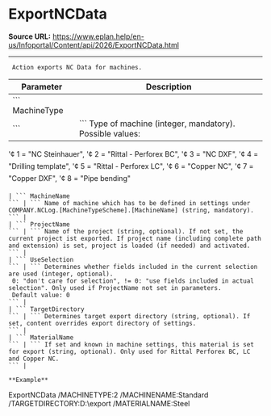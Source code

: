 # ExportNCData

**Source URL:** https://www.eplan.help/en-us/Infoportal/Content/api/2026/ExportNCData.html

---

```
 Action exports NC Data for machines.

```

| Parameter | Description |
| --- | --- |
| ``` MachineType
 ``` | ``` Type of machine (integer, mandatory). Possible values:
  '¢ 1 = "NC Steinhauer",
  '¢ 2 = "Rittal - Perforex BC",
  '¢ 3 = "NC DXF",
  '¢ 4 = "Drilling template",
  '¢ 5 = "Rittal - Perforex LC",
  '¢ 6 = "Copper NC",
  '¢ 7 = "Copper DXF",
  '¢ 8 = "Pipe bending"
 ``` |
| ``` MachineName
 ``` | ``` Name of machine which has to be defined in settings under COMPANY.NCLog.[MachineTypeScheme].[MachineName] (string, mandatory).
 ``` |
| ``` ProjectName
 ``` | ``` Name of the project (string, optional). If not set, the current project ist exported. If project name (including complete path and extension) is set, project is loaded (if needed) and activated.
 ``` |
| ``` UseSelection
 ``` | ``` Determines whether fields included in the current selection are used (integer, optional).
  0: "don't care for selection", != 0: "use fields included in actual selection". Only used if ProjectName not set in parameters.
  Default value: 0
 ``` |
| ``` TargetDirectory
 ``` | ``` Determines target export directory (string, optional). If set, content overrides export directory of settings.
 ``` |
| ``` MaterialName
 ``` | ``` If set and known in machine settings, this material is set for export (string, optional). Only used for Rittal Perforex BC, LC and Copper NC.
 ``` |

**Example**

```
ExportNCData /MACHINETYPE:2 /MACHINENAME:Standard /TARGETDIRECTORY:D:\export /MATERIALNAME:Steel

```